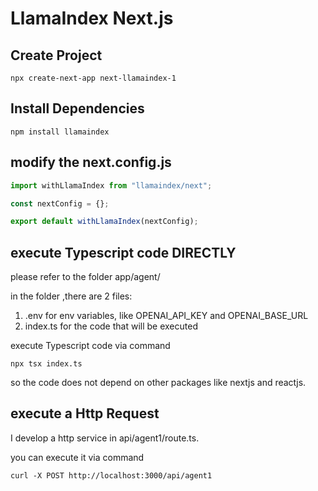 # LlamaIndex Next.js

## Create Project

```shell
npx create-next-app next-llamaindex-1
```

## Install Dependencies

```shell
npm install llamaindex
```

## modify the next.config.js

```javascript
import withLlamaIndex from "llamaindex/next";

const nextConfig = {};

export default withLlamaIndex(nextConfig);
```

## execute Typescript code DIRECTLY

please refer to the folder app/agent/

in the folder ,there are 2 files:

1. .env for env variables, like OPENAI_API_KEY and OPENAI_BASE_URL
2. index.ts for the code that will be executed

execute Typescript code via command

```shell
npx tsx index.ts
```

so the code does not depend on other packages like nextjs and reactjs.

## execute a Http Request

I develop a http service in api/agent1/route.ts.

you can execute it via command

```shell
curl -X POST http://localhost:3000/api/agent1
```
